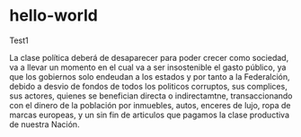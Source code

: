 # hello-world
Test1

La clase política deberá de desaparecer para poder crecer como sociedad, va a llevar un momento en el cual va a ser insostenible el gasto público, ya que los gobiernos solo endeudan a los estados y por tanto a la Federalción, debido a desvio de fondos de todos los politicos corruptos, sus complices, sus actores, quienes se benefician directa o indirectamtne, transaccionando con el dinero de la población por inmuebles, autos, enceres de lujo, ropa de marcas europeas, y un sin fin de articulos que pagamos la clase productiva de nuestra Nación. 
